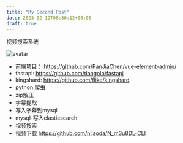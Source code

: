```yaml
---
title: "My Second Post"
date: 2023-02-12T08:30:12+08:00
draft: true
---
```


视频搜索系统



![avatar](https://tva1.sinaimg.cn/large/7cca91e5gy1hb0ew9gvpqj20pb0i1aep.jpg)

- 前端项目：
https://github.com/PanJiaChen/vue-element-admin/
- fastapi:
https://github.com/tiangolo/fastapi
- kingshard:
https://github.com/flike/kingshard
- python 爬虫
- zip解压
- 字幕提取
- 写入字幕到mysql
- mysql-写入elasticsearch
- 视频搜索
- 视频下载
https://github.com/nilaoda/N_m3u8DL-CLI
